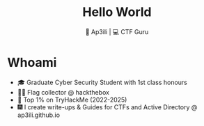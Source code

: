 <div align="center">
  <h1>Hello World</h1>
</div>

<div align="center">
  <p> 🐲 Ap3ili &#124; 💻 CTF Guru </p>
</div>

# Whoami
- 🎓 Graduate Cyber Security Student with 1st class honours
- 🏴‍☠️ Flag collector @ hackthebox
- 🚀 Top 1% on TryHackMe (2022-2025)
- 🎆 I create write-ups & Guides for CTFs and Active Directory @ ap3ili.github.io

